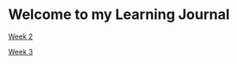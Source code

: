 # Welcome to my Learning Journal

[Week 2](https://diegonavarroq.github.io/Journal/week2)

[Week 3](https://diegonavarroq.github.io/Journal/week3)
